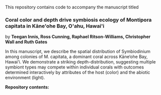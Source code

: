 This repository contains code to accompany the manuscript titled

### **Coral color and depth drive symbiosis ecology of Montipora capitata in Kāne'ohe Bay, O'ahu, Hawai'i**

by **Teegan Innis, Ross Cunning, Raphael Ritson-Williams, Christopher Wall and Ruth Gates**

In this manuscript, we describe the spatial distribution of Symbiodinium among colonies of M. capitata, a dominant coral across Kāne‘ohe Bay, Hawai‘i. We demonstrate a striking depth-distribution, suggesting multiple symbiont types may compete within individual corals with outcomes determined interactively by attributes of the host (color) and the abiotic environment (light).

**Repository contents:**

